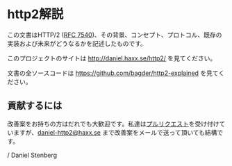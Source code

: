 http2解説
========

この文書はHTTP/2 ([RFC 7540](https://httpwg.github.io/specs/rfc7540.html))、その背景、コンセプト、プロトコル、既存の実装および未来がどうなるかを記述したものです。

このプロジェクトのサイトは http://daniel.haxx.se/http2/ を見てください。

文書の全ソースコードは https://github.com/bagder/http2-explained を見てください。

貢献するには
----------

改善案をお持ちの方はだれでも大歓迎です。私達は[プルリクエスト](https://github.com/bagder/http2-explained/pulls)を受け付けていますが、daniel-http2@haxx.se まで改善案をメールで送って頂いても結構です。

 / Daniel Stenberg
